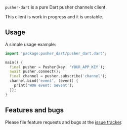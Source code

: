 `pusher-dart` is a pure Dart pusher channels client.

This client is work in progress and it is unstable.

## Usage

A simple usage example:

```dart
import 'package:pusher_dart/pusher_dart.dart';

main() {
  final pusher = Pusher(key: 'YOUR_APP_KEY');
  await pusher.connect();
  final channel = pusher.subscribe('channel');
  channel.bind('event', (event) {
    print('WOW event: $event');
  });
}
```

## Features and bugs

Please file feature requests and bugs at the [issue tracker][tracker].

[tracker]: https://github.com/indaband/pusher-dart/issues
